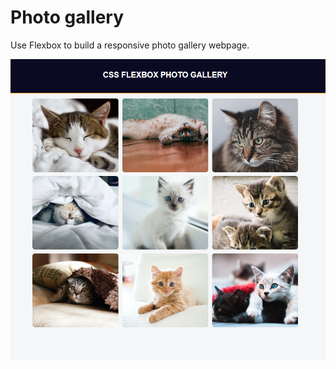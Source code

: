 # Photo gallery

Use Flexbox to build a responsive photo gallery webpage.

![photo gallery](images/photo-gallery.png)

